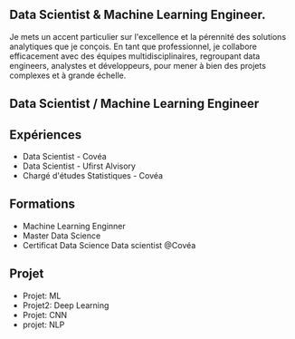 ## Data Scientist & Machine Learning Engineer.
Je mets un accent particulier sur l'excellence et la pérennité des solutions analytiques que je conçois. En tant que professionnel, je collabore efficacement avec des équipes multidisciplinaires, regroupant data engineers, analystes et développeurs, pour mener à bien des projets complexes et à grande échelle.
## Data Scientist / Machine Learning Engineer
## Expériences
- Data Scientist - Covéa
- Data Scientist - Ufirst Alvisory
- Chargé d'études Statistiques - Covéa
## Formations
- Machine Learning Enginner
- Master Data Science
- Certificat Data Science
Data scientist @Covéa
## Projet
- Projet: ML
- Projet2: Deep Learning
- Projet: CNN
- projet: NLP
